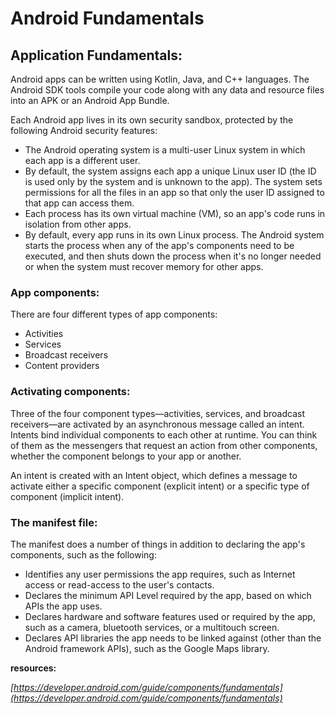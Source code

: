 # Android Fundamentals

## **Application Fundamentals:**

Android apps can be written using Kotlin, Java, and C++ languages. The Android SDK tools compile your code along with any data and resource files into an APK or an Android App Bundle.

Each Android app lives in its own security sandbox, protected by the following Android security features:

+ The Android operating system is a multi-user Linux system in which each app is a different user.
+ By default, the system assigns each app a unique Linux user ID (the ID is used only by the system and is unknown to the app). The system sets permissions for all the files in an app so that only the user ID assigned to that app can access them.
+ Each process has its own virtual machine (VM), so an app's code runs in isolation from other apps.
+ By default, every app runs in its own Linux process. The Android system starts the process when any of the app's components need to be executed, and then shuts down the process when it's no longer needed or when the system must recover memory for other apps.


### **App components:**
There are four different types of app components:

+ Activities
+ Services
+ Broadcast receivers
+ Content providers


### **Activating components:**
Three of the four component types—activities, services, and broadcast receivers—are activated by an asynchronous message called an intent. Intents bind individual components to each other at runtime. You can think of them as the messengers that request an action from other components, whether the component belongs to your app or another.

An intent is created with an Intent object, which defines a message to activate either a specific component (explicit intent) or a specific type of component (implicit intent).


### **The manifest file:**

The manifest does a number of things in addition to declaring the app's components, such as the following:

+ Identifies any user permissions the app requires, such as Internet access or read-access to the user's contacts.
+ Declares the minimum API Level required by the app, based on which APIs the app uses.
+ Declares hardware and software features used or required by the app, such as a camera, bluetooth services, or a multitouch screen.
+ Declares API libraries the app needs to be linked against (other than the Android framework APIs), such as the Google Maps library.




**resources:** 

*[https://developer.android.com/guide/components/fundamentals](https://developer.android.com/guide/components/fundamentals)*
